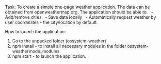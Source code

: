 Task: To create a simple one-page weather application.
The data can be obtained from openweathermap.org.
The application should be able to:
  - Add/remove cities
  - Save data locally 
  - Automatically request weather by user coordinates - the city/location by default.

How to launch the application:
1. Go to the unpacked folder (ossystem-weather)
2. npm install - to install all necessary modules in the folder ossystem-weather\node_modules
3. npm start - to launch the application.
